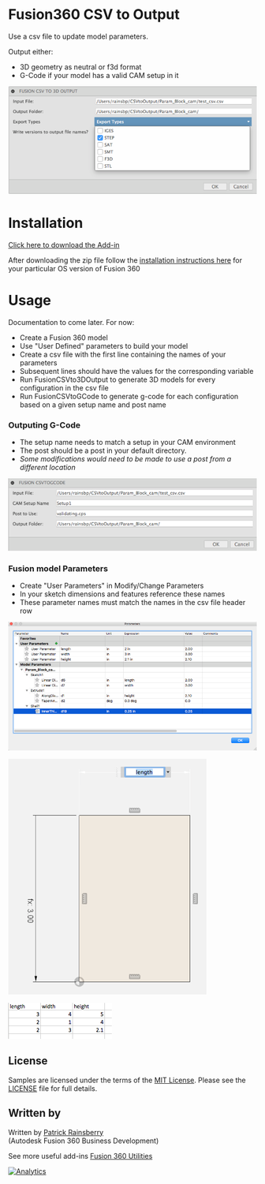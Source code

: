 # Fusion360 CSV to Output
Use a csv file to update model parameters.

Output either:
* 3D geometry as neutral or f3d format
* G-Code if your model has a valid CAM setup in it

![fusiontocsv Cover](./resources/fusiontocsv_cover.png)

# Installation
[Click here to download the Add-in](https://github.com/tapnair/FusionCSVtoOutput/archive/master.zip)


After downloading the zip file follow the [installation instructions here](https://tapnair.github.io/installation.html) for your particular OS version of Fusion 360



# Usage
Documentation to come later. For now:
 - Create a Fusion 360 model
 - Use "User Defined" parameters to build your model
 - Create a csv file with the first line containing the names of your parameters
 - Subsequent lines should have the values for the corresponding variable
 - Run FusionCSVto3DOutput to generate 3D models for every configuration in the csv file
 - Run FusionCSVtoGCode to generate g-code for each configuration based on a given setup name and post name

### Outputing G-Code
 - The setup name needs to match a setup in your CAM environment
 - The post should be a post in your default directory.
 - _Some modifications would need to be made to use a post from a different location_

![Output G-Code](./resources/readme_2.png)

### Fusion model Parameters
 - Create "User Parameters" in Modify/Change Parameters
 - In your sketch dimensions and features reference these names
 - These parameter names must match the names in the csv file header row

![User Parameters](./resources/readme_3.png)

![User Parameters Sketch](./resources/readme_4.png)

![User Parameters CSV](./resources/readme_5.png)


## License
Samples are licensed under the terms of the [MIT License](http://opensource.org/licenses/MIT). Please see the [LICENSE](LICENSE) file for full details.

## Written by

Written by [Patrick Rainsberry](https://twitter.com/prrainsberry) <br /> (Autodesk Fusion 360 Business Development)

See more useful add-ins [Fusion 360 Utilities](https://tapnair.github.io/index.html)

[![Analytics](https://ga-beacon.appspot.com/UA-41076924-3/fusiontooutput)](https://github.com/igrigorik/ga-beacon)